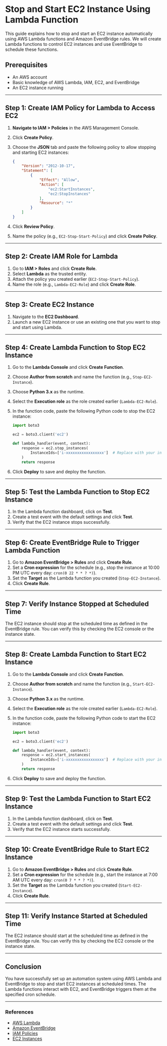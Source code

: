 # Stop and Start EC2 Instance Using Lambda Function

This guide explains how to stop and start an EC2 instance automatically using AWS Lambda functions and Amazon EventBridge rules. We will create Lambda functions to control EC2 instances and use EventBridge to schedule these functions.

## Prerequisites

- An AWS account
- Basic knowledge of AWS Lambda, IAM, EC2, and EventBridge
- An EC2 instance running

---

## Step 1: Create IAM Policy for Lambda to Access EC2

1. **Navigate to IAM > Policies** in the AWS Management Console.
2. Click **Create Policy**.
3. Choose the **JSON** tab and paste the following policy to allow stopping and starting EC2 instances:

   ```json
   {
       "Version": "2012-10-17",
       "Statement": [
           {
               "Effect": "Allow",
               "Action": [
                   "ec2:StartInstances",
                   "ec2:StopInstances"
               ],
               "Resource": "*"
           }
       ]
   }
   ```

4. Click **Review Policy**.
5. Name the policy (e.g., `EC2-Stop-Start-Policy`) and click **Create Policy**.

---

## Step 2: Create IAM Role for Lambda

1. Go to **IAM > Roles** and click **Create Role**.
2. Select **Lambda** as the trusted entity.
3. Attach the policy you created earlier (`EC2-Stop-Start-Policy`).
4. Name the role (e.g., `Lambda-EC2-Role`) and click **Create Role**.

---

## Step 3: Create EC2 Instance

1. Navigate to the **EC2 Dashboard**.
2. Launch a new EC2 instance or use an existing one that you want to stop and start using Lambda.

---

## Step 4: Create Lambda Function to Stop EC2 Instance

1. Go to the **Lambda Console** and click **Create Function**.
2. Choose **Author from scratch** and name the function (e.g., `Stop-EC2-Instance`).
3. Choose **Python 3.x** as the runtime.
4. Select the **Execution role** as the role created earlier (`Lambda-EC2-Role`).
5. In the function code, paste the following Python code to stop the EC2 instance:

   ```python
   import boto3

   ec2 = boto3.client('ec2')

   def lambda_handler(event, context):
       response = ec2.stop_instances(
           InstanceIds=['i-xxxxxxxxxxxxxxxxx']  # Replace with your instance ID
       )
       return response
   ```

6. Click **Deploy** to save and deploy the function.

---

## Step 5: Test the Lambda Function to Stop EC2 Instance

1. In the Lambda function dashboard, click on **Test**.
2. Create a test event with the default settings and click **Test**.
3. Verify that the EC2 instance stops successfully.

---

## Step 6: Create EventBridge Rule to Trigger Lambda Function

1. Go to **Amazon EventBridge > Rules** and click **Create Rule**.
2. Set a **Cron expression** for the schedule (e.g., stop the instance at 10:00 PM UTC every day: `cron(0 22 * * ? *)`).
3. Set the **Target** as the Lambda function you created (`Stop-EC2-Instance`).
4. Click **Create Rule**.

---

## Step 7: Verify Instance Stopped at Scheduled Time

The EC2 instance should stop at the scheduled time as defined in the EventBridge rule. You can verify this by checking the EC2 console or the instance state.

---

## Step 8: Create Lambda Function to Start EC2 Instance

1. Go to the **Lambda Console** and click **Create Function**.
2. Choose **Author from scratch** and name the function (e.g., `Start-EC2-Instance`).
3. Choose **Python 3.x** as the runtime.
4. Select the **Execution role** as the role created earlier (`Lambda-EC2-Role`).
5. In the function code, paste the following Python code to start the EC2 instance:

   ```python
   import boto3

   ec2 = boto3.client('ec2')

   def lambda_handler(event, context):
       response = ec2.start_instances(
           InstanceIds=['i-xxxxxxxxxxxxxxxxx']  # Replace with your instance ID
       )
       return response
   ```

6. Click **Deploy** to save and deploy the function.

---

## Step 9: Test the Lambda Function to Start EC2 Instance

1. In the Lambda function dashboard, click on **Test**.
2. Create a test event with the default settings and click **Test**.
3. Verify that the EC2 instance starts successfully.

---

## Step 10: Create EventBridge Rule to Start EC2 Instance

1. Go to **Amazon EventBridge > Rules** and click **Create Rule**.
2. Set a **Cron expression** for the schedule (e.g., start the instance at 7:00 AM UTC every day: `cron(0 7 * * ? *)`).
3. Set the **Target** as the Lambda function you created (`Start-EC2-Instance`).
4. Click **Create Rule**.

---

## Step 11: Verify Instance Started at Scheduled Time

The EC2 instance should start at the scheduled time as defined in the EventBridge rule. You can verify this by checking the EC2 console or the instance state.

---

## Conclusion

You have successfully set up an automation system using AWS Lambda and EventBridge to stop and start EC2 instances at scheduled times. The Lambda functions interact with EC2, and EventBridge triggers them at the specified cron schedule.

---

### References

- [AWS Lambda](https://aws.amazon.com/lambda/)
- [Amazon EventBridge](https://aws.amazon.com/eventbridge/)
- [IAM Policies](https://docs.aws.amazon.com/IAM/latest/UserGuide/access_policies.html)
- [EC2 Instances](https://aws.amazon.com/ec2/)

```
